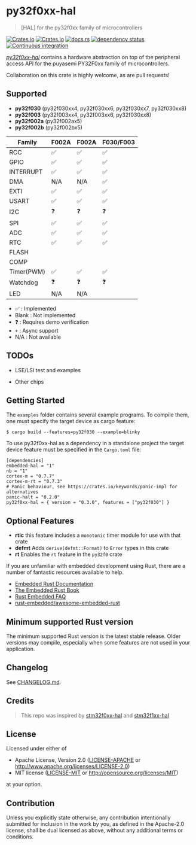 py32f0xx-hal
================

> [HAL] for the py32f0xx family of microcontrollers

[![Crates.io](https://img.shields.io/crates/d/py32f0xx-hal.svg)](https://crates.io/crates/py32f0xx-hal)
[![Crates.io](https://img.shields.io/crates/v/py32f0xx-hal.svg)](https://crates.io/crates/py32f0xx-hal)
[![docs.rs](https://docs.rs/py32f0xx-hal/badge.svg)](https://docs.rs/py32f0xx-hal/)
[![dependency status](https://deps.rs/repo/github/[py32-rust/py32f0xx-hal/status.svg)](https://deps.rs/repo/github/py32-rust/py32f0xx-hal)
[![Continuous integration](https://github.com/creatoy/py32f0xx-hal/workflows/Continuous%20integration/badge.svg)](https://github.com/py32-rust/py32f0xx-hal)

[_py32f0xx-hal_](https://github.com/py32-rust/py32f0xx-hal) contains a hardware abstraction on top of the peripheral access API for the puyasemi PY32F0xx family of microcontrollers.

Collaboration on this crate is highly welcome, as are pull requests!

Supported
------------------------

* __py32f030__ (py32f030xx4, py32f030xx6, py32f030xx7, py32f030xx8)
* __py32f003__ (py32f003xx4, py32f003xx6, py32f030xx8)
* __py32f002a__ (py32f002ax5)
* __py32f002b__ (py32f002bx5)

| Family     |    F002A   |   F002A         | F030/F003      |
| ---------- | ---------- | --------------- |--------------- |
| RCC        | ✅         | ✅              | ✅              |
| GPIO       | ✅         | ✅              | ✅              |
| INTERRUPT  | ✅         | ✅              | ✅              |
| DMA        | N/A        | N/A             | ✅             |
| EXTI       | ✅         | ✅             | ✅             |
| USART      | ✅         | ✅             | ✅             |
| I2C        | ❓         | ❓             | ❓             |
| SPI        | ✅         | ✅             | ✅               |
| ADC        | ✅         | ✅             | ✅             |
| RTC        | ✅         | ✅             | ✅               |
| FLASH      |            |                |                |
| COMP       |            |                |                |
| Timer(PWM) | ✅        | ✅              | ✅              |
| Watchdog   | ❓        | ❓              | ❓             |
| LED        | N/A        | N/A             |               |


- ✅ : Implemented
- Blank : Not implemented
- ❓ : Requires demo verification
- `+` : Async support
- N/A : Not available

## TODOs

- LSE/LSI test and examples

- Other chips

Getting Started
---------------
The `examples` folder contains several example programs. To compile them, one must specify the target device as cargo feature:
```
$ cargo build --features=py32f030 --example=blinky
```

To use py32f0xx-hal as a dependency in a standalone project the target device feature must be specified in the `Cargo.toml` file:
```
[dependencies]
embedded-hal = "1"
nb = "1"
cortex-m = "0.7.7"
cortex-m-rt = "0.7.3"
# Panic behaviour, see https://crates.io/keywords/panic-impl for alternatives
panic-halt = "0.2.0"
py32f0xx-hal = { version = "0.3.0", features = ["py32f030"] }
```

## Optional Features

- __rtic__ this feature includes a `monotonic` timer module for use with that crate
- __defmt__ Adds ```derive(defmt::Format)``` to `Error` types in this crate
- __rt__ Enables the `rt` feature in the `py32f0` crate

If you are unfamiliar with embedded development using Rust, there are a number of fantastic resources available to help.

- [Embedded Rust Documentation](https://docs.rust-embedded.org/)
- [The Embedded Rust Book](https://docs.rust-embedded.org/book/)
- [Rust Embedded FAQ](https://docs.rust-embedded.org/faq.html)
- [rust-embedded/awesome-embedded-rust](https://github.com/rust-embedded/awesome-embedded-rust)


Minimum supported Rust version
------------------------------

The minimum supported Rust version is the latest stable release. Older versions may compile, especially when some features are not used in your application.

Changelog
---------

See [CHANGELOG.md](CHANGELOG.md).


Credits
-------

> This repo was inspired by [stm32f0xx-hal](https://github.com/stm32-rs/stm32f0xx-hal) and [stm32f1xx-hal](https://github.com/stm32-rs/stm32f1xx-hal)

License
-------

Licensed under either of

 * Apache License, Version 2.0
   ([LICENSE-APACHE](LICENSE-APACHE) or http://www.apache.org/licenses/LICENSE-2.0)
 * MIT license
   ([LICENSE-MIT](LICENSE-MIT) or http://opensource.org/licenses/MIT)

at your option.

## Contribution

Unless you explicitly state otherwise, any contribution intentionally submitted
for inclusion in the work by you, as defined in the Apache-2.0 license, shall be
dual licensed as above, without any additional terms or conditions.

